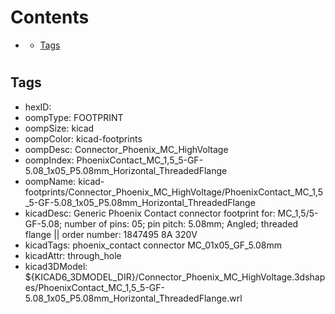 



Contents
========

* [](#)
	* [Tags](#tags)

# 

## Tags

- hexID: 
- oompType: FOOTPRINT
- oompSize: kicad
- oompColor: kicad-footprints
- oompDesc: Connector_Phoenix_MC_HighVoltage
- oompIndex: PhoenixContact_MC_1,5_5-GF-5.08_1x05_P5.08mm_Horizontal_ThreadedFlange
- oompName: kicad-footprints/Connector_Phoenix_MC_HighVoltage/PhoenixContact_MC_1,5_5-GF-5.08_1x05_P5.08mm_Horizontal_ThreadedFlange
- kicadDesc: Generic Phoenix Contact connector footprint for: MC_1,5/5-GF-5.08; number of pins: 05; pin pitch: 5.08mm; Angled; threaded flange || order number: 1847495 8A 320V
- kicadTags: phoenix_contact connector MC_01x05_GF_5.08mm
- kicadAttr: through_hole
- kicad3DModel: ${KICAD6_3DMODEL_DIR}/Connector_Phoenix_MC_HighVoltage.3dshapes/PhoenixContact_MC_1,5_5-GF-5.08_1x05_P5.08mm_Horizontal_ThreadedFlange.wrl
